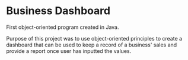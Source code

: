 # Business Dashboard
First object-oriented program created in Java. 

Purpose of this project was to use object-oriented principles to create a dashboard that can be used to keep a record of a business' 
sales and provide a report once user has inputted the values.
